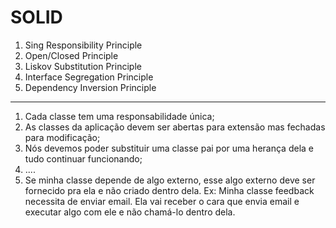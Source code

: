 # SOLID

1. Sing Responsibility Principle
2. Open/Closed Principle
3. Liskov Substitution Principle
4. Interface Segregation Principle
5. Dependency Inversion Principle

---

1. Cada classe tem uma responsabilidade única;
2. As classes da aplicação devem ser abertas para extensão mas fechadas para modificação;
3. Nós devemos poder substituir uma classe pai por uma herança dela e tudo continuar funcionando;
4. ....
5. Se minha classe depende de algo externo, esse algo externo deve ser fornecido pra ela e não
   criado dentro dela. Ex: Minha classe feedback necessita de enviar email. Ela vai receber o cara
   que envia email e executar algo com ele e não chamá-lo dentro dela.
